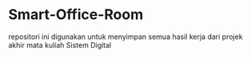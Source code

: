 # Smart-Office-Room
repositori ini digunakan untuk menyimpan semua hasil kerja dari projek akhir mata kuliah Sistem Digital
